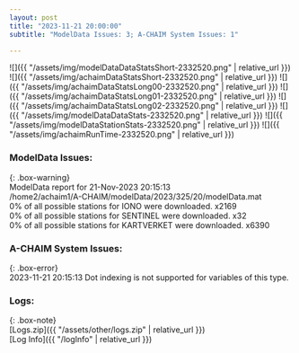 ```yaml
---
layout: post
title: "2023-11-21 20:00:00"
subtitle: "ModelData Issues: 3; A-CHAIM System Issues: 1"

---
```


![]({{ "/assets/img/modelDataDataStatsShort-2332520.png" | relative_url }})
![]({{ "/assets/img/achaimDataStatsShort-2332520.png" | relative_url }})
![]({{ "/assets/img/achaimDataStatsLong00-2332520.png" | relative_url }})
![]({{ "/assets/img/achaimDataStatsLong01-2332520.png" | relative_url }})
![]({{ "/assets/img/achaimDataStatsLong02-2332520.png" | relative_url }})
![]({{ "/assets/img/modelDataDataStats-2332520.png" | relative_url }})
![]({{ "/assets/img/modelDataStationStats-2332520.png" | relative_url }})
![]({{ "/assets/img/achaimRunTime-2332520.png" | relative_url }})


### ModelData Issues:  
  
{: .box-warning}  
 ModelData report for 21-Nov-2023 20:15:13   
 /home2/achaim1/A-CHAIM/modelData/2023/325/20/modelData.mat   
 0% of all possible stations for IONO were downloaded. x2169   
 0% of all possible stations for SENTINEL were downloaded. x32   
 0% of all possible stations for KARTVERKET were downloaded. x6390   
  
### A-CHAIM System Issues:  
  
{: .box-error}  
2023-11-21 20:15:13 Dot indexing is not supported for variables of this type.  

### Logs:  
  
{: .box-note}  
[Logs.zip]({{ "/assets/other/logs.zip" | relative_url }})  
[Log Info]({{ "/logInfo" | relative_url }})  
